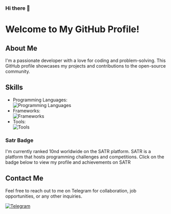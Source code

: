 ### Hi there 👋

# Welcome to My GitHub Profile!


## About Me

I'm a passionate developer with a love for coding and problem-solving. This GitHub profile showcases my projects and contributions to the open-source community.


## Skills

- Programming Languages:  <br />
![Programming Languages](https://skillicons.dev/icons?i=python,dart,cpp,mysql,js,html,css&perline=6)
- Frameworks:<br />
![Frameworks](https://skillicons.dev/icons?i=flutter,flask,nodejs,bootstrap&perline=6)
- Tools:<br />
![Tools](https://skillicons.dev/icons?i=github,vscode,aws,bash,cloudflare,docker,mongodb)


### Satr Badge

I'm currently ranked 10nd worldwide on the SATR platform. SATR is a platform that hosts programming challenges and competitions. Click on the badge below to view my profile and achievements on SATR

## Contact Me

Feel free to reach out to me on Telegram for collaboration, job opportunities, or any other inquiries.

[![Telegram](https://img.shields.io/badge/Telegram-2CA5E0?style=flat-squeare&logo=telegram&logoColor=white)](https://t.me/FAS17px)

